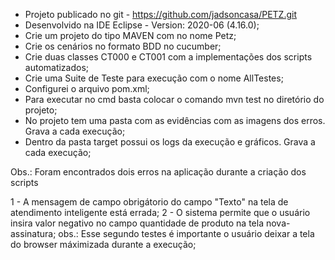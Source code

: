 - Projeto publicado no git - https://github.com/jadsoncasa/PETZ.git
- Desenvolvido na IDE Eclipse - Version: 2020-06 (4.16.0);
- Crie um projeto do tipo MAVEN com no nome Petz;
- Crie os cenários no formato BDD no cucumber;
- Crie duas classes CT000 e CT001 com a implementações dos scripts automatizados;
- Crie uma Suite de Teste para execução com o nome AllTestes;
- Configurei o arquivo pom.xml;
- Para executar no cmd basta colocar o comando mvn test no diretório do projeto;
- No projeto tem uma pasta com as evidências com as imagens dos erros. Grava a cada execução;
- Dentro da pasta target possui os logs da execução e gráficos. Grava a cada execução;

Obs.: Foram encontrados dois erros na aplicação durante a criação dos scripts

1 - A mensagem de campo obrigátorio do campo "Texto" na tela de atendimento inteligente está errada;
2 - O sistema permite que o usuário insira valor negativo no campo quantidade de produto na tela nova-assinatura;
    obs.: Esse segundo testes é importante o usuário deixar a tela do browser máximizada durante a execução;
